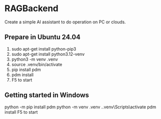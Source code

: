 # RAGBackend
Create a simple AI assistant to do operation on PC or clouds.

## Prepare in Ubuntu 24.04
1. sudo apt-get install python-pip3
2. sudo apt-get install python3.12-venv
3. python3 -m venv .venv
4. source .venv/bin/activate
5. pip install pdm
6. pdm install
7. F5 to start 

## Getting started in Windows
python -m pip install pdm
python -m venv .venv
.\.venv\Scripts\activate
pdm install
F5 to start